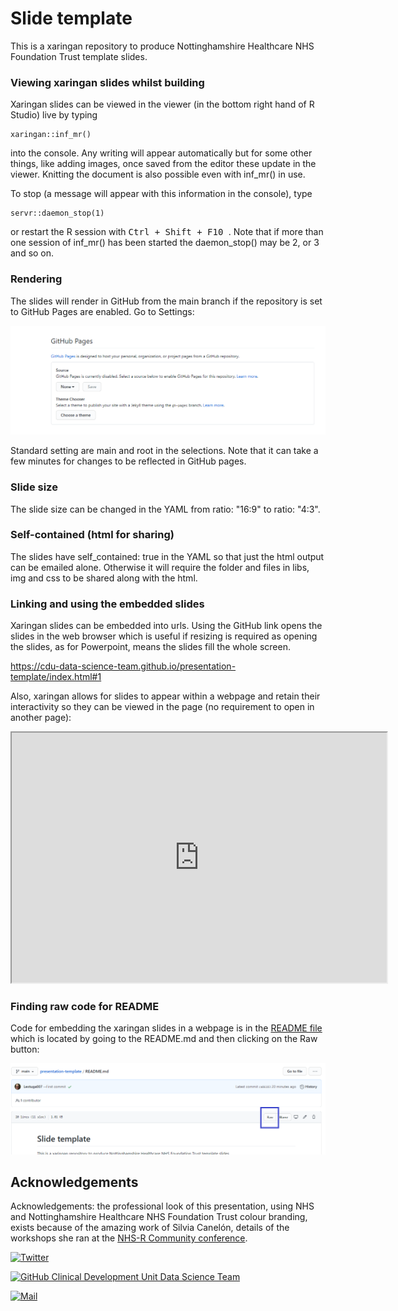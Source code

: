 # Slide template

This is a xaringan repository to produce Nottinghamshire Healthcare NHS Foundation Trust template slides. 

### Viewing xaringan slides whilst building

Xaringan slides can be viewed in the viewer (in the bottom right hand of R Studio) live by typing

```
xaringan::inf_mr()
```

into the console. Any writing will appear automatically but for some other things, like adding images, once saved from the editor these update in the viewer. Knitting the document is also possible even with inf_mr() in use.

To stop (a message will appear with this information in the console), type

``` 
servr::daemon_stop(1)
```

or restart the R session with <kbd> Ctrl + Shift + F10 </kbd>. Note that if more than one session of inf_mr() has been started the daemon_stop() may be 2, or 3 and so on.

### Rendering

The slides will render in GitHub from the main branch if the repository is set to GitHub Pages are enabled. Go to Settings:

![](img/github-render.PNG)

Standard setting are main and root in the selections. Note that it can take a few minutes for changes to be reflected in GitHub pages.

### Slide size

The slide size can be changed in the YAML from ratio: "16:9" to ratio: "4:3".

### Self-contained (html for sharing)

The slides have self_contained: true in the YAML so that just the html output can be emailed alone. Otherwise it will require the folder and files in libs, img and css to be shared along with the html.


### Linking and using the embedded slides

Xaringan slides can be embedded into urls. Using the GitHub link opens the slides in the web browser which is useful if resizing is required as opening the slides, as for Powerpoint, means the slides fill the whole screen.

https://cdu-data-science-team.github.io/presentation-template/index.html#1

Also, xaringan allows for slides to appear within a webpage and retain their interactivity so they can be viewed in the page (no requirement to open in another page):

<iframe src="https://cdu-data-science-team.github.io/presentation-template/index.html#1" width="600" height="400" loading="lazy" allowfullscreen></iframe> <script>fitvids('.shareagain', {players: 'iframe'});</script>

### Finding raw code for README

Code for embedding the xaringan slides in a webpage is in the [README file](https://raw.githubusercontent.com/CDU-data-science-team/presentation-template/main/README.md) which is located by going to the README.md and then clicking on the Raw button:

![](img/github-readme-raw.PNG)

## Acknowledgements

Acknowledgements: the professional look of this presentation, using NHS and Nottinghamshire Healthcare NHS Foundation Trust colour branding, exists because of the amazing work of Silvia Canelón, details of the workshops she ran at the [NHS-R Community conference](https://spcanelon.github.io/xaringan-basics-and-beyond/index.html).

<a 
href="https://twitter.com/DataScienceNott" target="_blank"><img alt="Twitter" 
src="https://img.shields.io/twitter/follow/DataScienceNott" /></a>

<a href="https://github.com/CDU-data-science-team" target="_blank"><img alt="GitHub Clinical Development Unit Data Science Team" src="https://img.shields.io/badge/GitHub-black?logo=GitHub&style=for-the-badge"/></a> 

<a 
href="mailto:zoe.turner2@notthc.nhs.uk" target="_blank"><img alt="Mail"
src="https://img.shields.io/badge/-zoe.turner2@notthc.nhs.uk-c14438?style=flat-square&logo=Gmail&logoColor=white&link=mailto:zoe.turner2@notthc.nhs.uk"/></a>


